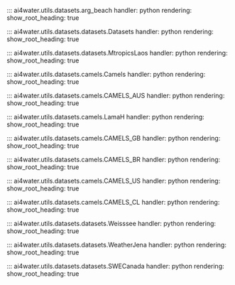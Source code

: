 ::: ai4water.utils.datasets.arg_beach
    handler: python
    rendering:
        show_root_heading: true
        
::: ai4water.utils.datasets.datasets.Datasets
    handler: python
    rendering:
        show_root_heading: true

::: ai4water.utils.datasets.datasets.MtropicsLaos
    handler: python
    rendering:
        show_root_heading: true
        
::: ai4water.utils.datasets.camels.Camels
    handler: python
    rendering:
        show_root_heading: true

::: ai4water.utils.datasets.camels.CAMELS_AUS
    handler: python
    rendering:
        show_root_heading: true

::: ai4water.utils.datasets.camels.LamaH
    handler: python
    rendering:
        show_root_heading: true
        
::: ai4water.utils.datasets.camels.CAMELS_GB
    handler: python
    rendering:
        show_root_heading: true
        
::: ai4water.utils.datasets.camels.CAMELS_BR
    handler: python
    rendering:
        show_root_heading: true
        
::: ai4water.utils.datasets.camels.CAMELS_US
    handler: python
    rendering:
        show_root_heading: true
        
::: ai4water.utils.datasets.camels.CAMELS_CL
    handler: python
    rendering:
        show_root_heading: true
          
::: ai4water.utils.datasets.datasets.Weisssee
    handler: python
    rendering:
        show_root_heading: true

::: ai4water.utils.datasets.datasets.WeatherJena
    handler: python
    rendering:
        show_root_heading: true
   
::: ai4water.utils.datasets.datasets.SWECanada
    handler: python
    rendering:
        show_root_heading: true
      